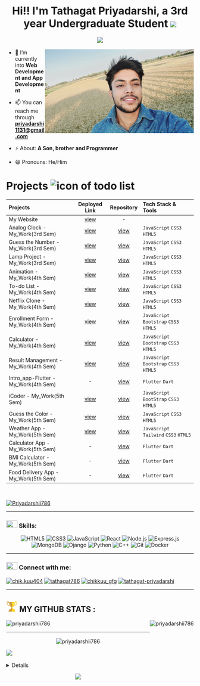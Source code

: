 <h1 align="center"><b>Hi!! I'm Tathagat Priyadarshi, a 3rd year Undergraduate Student </b><img src="https://media.giphy.com/media/hvRJCLFzcasrR4ia7z/giphy.gif" width="35"></h1>


<p align="center">
  <a href="https://github.com/priyadarshii786/priyadarshii786"><img src="https://readme-typing-svg.herokuapp.com?font=Ubuntu&color=blue&size=24&center=true&vCenter=true&width=600&height=100&lines=Pursuing+B.Tech+from+Jaipur+Engineering+College,+Jaipur,;A+MERN+Stack+Developer,;A+Flutter+Developer,;A+UI/UX+Designer!"></a>
</p>
<!-- jai ganesh -->

<img align="right" alt="coding" width="400" src="background me.jpg">

- 🌱 I’m currently into **Web Development and App Development**

- 📫 You can reach me through **priyadarshi1131@gmail.com**

- ⚡ About: **A Son, brother and Programmer**

- 😄 Pronouns: He/Him


<!------------------------------------------------------------------------------- Projects Section ------------------------------------------------------------------------------------------------ -->


# Projects <img src="https://user-images.githubusercontent.com/74038190/221857969-f37e1717-1470-4fe4-abb5-88b334cf64ea.png" alt="icon of todo list" width="40" />

| Projects | Deployed Link | Repository | Tech Stack & Tools |
|:---------|:-------------:|:----------:|:-------------------|
| My Website | [view](https://priyadarshii786.github.io/my_portfolio/) | - | ` ` | 
| Analog Clock - My_Work(3rd Sem) | [view](https://priyadarshii786.github.io/Analog_Clock---Project/) | [view](https://github.com/priyadarshii786/Guess_the_Color_JS) | `JavaScript` `CSS3` `HTML5` |
| Guess the Number - My_Work(3rd Sem) | [view](https://priyadarshii786.github.io/Guess_the_Number-Project/) | [view](https://github.com/priyadarshii786/Guess_the_Number-Project) | `JavaScript` `CSS3` `HTML5` |
| Lamp Project - My_Work(3rd Sem) | [view](https://priyadarshii786.github.io/Lamp_Project/) | [view](https://github.com/priyadarshii786/Guess_the_Color_JS) | `JavaScript` `CSS3` `HTML5` |
| Animation - My_Work(4th Sem) | [view](https://priyadarshii786.github.io/Animation/) | [view](https://github.com/priyadarshii786/Animation) | `JavaScript` `CSS3` `HTML5` |
| To-do List - My_Work(4th Sem) | [view](https://priyadarshii786.github.io/LGMVIP-Task_1--To-do-list/) | [view](https://github.com/priyadarshii786/LGMVIP-Task_1--To-do-list) | `JavaScript` `CSS3` `HTML5` |
| Netflix Clone - My_Work(4th Sem) | [view](https://priyadarshii786.github.io/Netflix_Clone/) | [view](https://github.com/priyadarshii786/Netflix_Clone) | `JavaScript` `CSS3` `HTML5` |
| Enrollment Form - My_Work(4th Sem) | [view](https://priyadarshii786.github.io/LGMVIP-Task_2--Student_Enrollment_Form/) | [view](https://github.com/priyadarshii786/LGMVIP-Task_2--Student_Enrollment_Form) | `JavaScript` `Bootstrap` `CSS3` `HTML5` |
| Calculator - My_Work(4th Sem) | [view](https://priyadarshii786.github.io/LGMVIP-Task_3--Calculator/) | [view](https://github.com/priyadarshii786/LGMVIP-Task_3--Calculator) | `JavaScript` `Bootstrap` `CSS3` `HTML5` |
| Result Management - My_Work(4th Sem) | [view](https://priyadarshii786.github.io/LGMVIP-Task_4--Student_Result_Management/) | [view](https://github.com/priyadarshii786/LGMVIP-Task_4--Student_Result_Management) | `JavaScript` `Bootstrap` `CSS3` `HTML5` |
| Intro_app-Flutter - My_Work(4th Sem) | - | [view](https://github.com/priyadarshii786/intro_app-Flutter) |`Flutter` `Dart`| 
| iCoder - My_Work(5th Sem) | [view](https://priyadarshii786.github.io/iCoder/) | [view](https://github.com/priyadarshii786/iCoder) | `JavaScript` `BootStrap` `CSS3` `HTML5` |
| Guess the Color - My_Work(5th Sem) | [view](https://priyadarshii786.github.io/Guess_the_Color_JS/) | [view](https://github.com/priyadarshii786/Guess_the_Color_JS) | `JavaScript` `CSS3` `HTML5` |
| Weather App - My_Work(5th Sem) | [view](https://priyadarshii786.github.io/Weather_App_JS/) | [view](https://github.com/priyadarshii786/Weather_App_JS) | `JavaScript` `Tailwind` `CSS3` `HTML5` |
| Calculator App - My_Work(5th Sem) | - | [view](https://github.com/priyadarshii786/Calculator-Flutter) | `Flutter` `Dart` |
| BMI Calculator - My_Work(5th Sem) | - | [view](https://github.com/priyadarshii786/BMI-Calculator) | `Flutter` `Dart` |
| Food Delivery App - My_Work(5th Sem) | - | [view](https://github.com/priyadarshii786/Food_Delivery_App_Flutter) | `Flutter` `Dart` |


<br>


<p align="left"> <a href="https://github.com/priyadarshii786/github-profile-trophy"><img
                        src="https://github-profile-trophy.vercel.app/?username=priyadarshii786&theme=onedark&row=2&column=3"
                        alt="Priyadarshii786" /></a> </p>

<hr>


<h3 align="left"> <img
                src="https://static.vecteezy.com/system/resources/thumbnails/004/991/764/small/employees-teamwork-connection-logo-free-vector.jpg"
                height="20" width="30" /> Skills: </h3>
<div align="center">
  <img src="https://img.shields.io/badge/HTML5-%23E34F26.svg?&style=for-the-badge&logo=html5&logoColor=white" alt="HTML5" class="animated fadeInLeft delay-1s" />
  <img src="https://img.shields.io/badge/CSS3-%231572B6.svg?&style=for-the-badge&logo=css3&logoColor=white" alt="CSS3" class="animated fadeInLeft delay-2s" />
  <img src="https://img.shields.io/badge/JavaScript-%23F7DF1E.svg?&style=for-the-badge&logo=javascript&logoColor=black" alt="JavaScript" class="animated fadeInLeft delay-3s" />
  <img src="https://img.shields.io/badge/React-%2361DAFB.svg?&style=for-the-badge&logo=react&logoColor=black" alt="React" class="animated fadeInRight delay-1s" />
  <img src="https://img.shields.io/badge/Node.js-%23339933.svg?&style=for-the-badge&logo=node.js&logoColor=white" alt="Node.js" class="animated fadeInRight delay-2s" />
  <img src="https://img.shields.io/badge/Express.js-%23000000.svg?&style=for-the-badge&logo=express&logoColor=white" alt="Express.js" class="animated fadeInRight delay-3s" />
  <img src="https://img.shields.io/badge/MongoDB-%234ea94b.svg?&style=for-the-badge&logo=mongodb&logoColor=white" alt="MongoDB" class="animated fadeInLeft delay-1s" />
  <img src="https://img.shields.io/badge/Django-%23092E20.svg?&style=for-the-badge&logo=django&logoColor=white" alt="Django" class="animated fadeInLeft delay-2s" />
  <img src="https://img.shields.io/badge/Python-%233776AB.svg?&style=for-the-badge&logo=python&logoColor=white" alt="Python" class="animated fadeInLeft delay-3s" />
  <img src="https://img.shields.io/badge/C++-%2300599C.svg?&style=for-the-badge&logo=c%2B%2B&logoColor=white" alt="C++" class="animated fadeInRight delay-1s" />
  <img src="https://img.shields.io/badge/Git-%23F05032.svg?&style=for-the-badge&logo=git&logoColor=white" alt="Git" class="animated fadeInRight delay-2s" />
  <img src="https://img.shields.io/badge/Docker-%232496ED.svg?&style=for-the-badge&logo=docker&logoColor=white" alt="Docker" class="animated fadeInRight delay-3s" />
</div>

<hr>
<h3 align="left"> <img
                src="https://static.vecteezy.com/system/resources/thumbnails/004/991/764/small/employees-teamwork-connection-logo-free-vector.jpg"
                height="20" width="30" /> Connect with me:</h3>



<!-- ---------------------------------- CONNECT_WITH_ME ---------------------------------
--------------------------------------------------------------------------------------------- -->

<p align="left">
        <a href="https://www.instagram.com/chik.kuu404/" target="blank"><img align="center"
                        src="https://cdn.pixabay.com/photo/2021/06/15/12/14/instagram-6338392_960_720.png"
                        alt="chik.kuu404" height="40" width="50" /></a>
  <a href="https://www.codechef.com/users/" target="blank"><img align="center"
                        src="https://res.cloudinary.com/crunchbase-production/image/upload/c_lpad,f_auto,q_auto:eco,dpr_1/zruiknbedz8yqafxbazb"
                        alt="tathagat786" height="40" width="50" /></a>
  <a href="https://auth.geeksforgeeks.org/user/chikkuu" target="blank"><img align="center"
                        src="https://encrypted-tbn0.gstatic.com/images?q=tbn:ANd9GcTdVHUvpMzlUKnxGtZSXcZ1XXZLxfu9hqc8BB77sNTcGjSbiLhLlqRpntUZhk222DQV9UM&usqp=CAU"
                        alt="chikkuu_gfg" height="40" width="50" /></a>
  <a href="https://www.linkedin.com/in/tathagat-priyadarshi-09495b216/" target="blank"><img align="center"
                        src="https://cdn-icons-png.flaticon.com/512/174/174857.png"
                        alt="tathagat-priyadarshi" height="40" width="50" /></a>

</p>

<!-- <hr>
<h3 align="left"> <img src="download.jpeg" height="20" width="30" /> Languages and Tools:</h3> -->

<!-- ---------------------------------- LANGUAGE_AND_TOOLS ---------------------------------
--------------------------------------------------------------------------------------------- -->

<!-- <p align="left"> <a href="https://developer.android.com" target="_blank" rel="noreferrer"> <img
                        src="https://techinfini.in/wp-content/uploads/2014/10/Android-PNG-Pic.png" alt="android"
                        width="40" height="40" /> </a>
                        <a href="https://getbootstrap.com" target="_blank" rel="noreferrer"> <img
                        src="https://upload.wikimedia.org/wikipedia/commons/thumb/b/b2/Bootstrap_logo.svg/800px-Bootstrap_logo.svg.png"
                        width="40" height="40" /> </a>
                        <a href="https://www.cprogramming.com/" target="_blank" rel="noreferrer"> <img
                        src="https://i.pinimg.com/originals/6e/46/e7/6e46e7dbe2bb73dacc055e5dbd85c3ad.png" alt="chikku"
                        width="40" height="40" /> </a>
                        <a href="https://www.w3schools.com/cpp/" target="_blank" rel="noreferrer"> <img
                        src="https://www.shutterstock.com/image-vector/emblem-c-plus-programming-language-260nw-1764554240.jpg"
                        alt="chikku" width="40" height="40" /> </a>
                        <a href="https://www.w3schools.com/css/" target="_blank" rel="noreferrer"> <img
                        src="https://encrypted-tbn0.gstatic.com/images?q=tbn:ANd9GcT6mlwfEVudrjZj84fqMmvpGcGyfV-GQBQ_tHolMJYYlg&s"
                        alt="css3" width="40" height="40" /> </a>
                        <a href="https://www.w3.org/html/" target="_blank" rel="noreferrer"> <img
                        src="https://upload.wikimedia.org/wikipedia/commons/thumb/6/61/HTML5_logo_and_wordmark.svg/1200px-HTML5_logo_and_wordmark.svg.png"
                        alt="html5" width="40" height="40" /> </a>
                        <a href="https://www.java.com" target="_blank" rel="noreferrer"> <img
                        src="https://c8.alamy.com/comp/2CFJA0C/java-programming-2CFJA0C.jpg" alt="java" width="40"
                        height="40" />
        </a>
        <a href="https://developer.mozilla.org/en-US/docs/Web/JavaScript" target="_blank" rel="noreferrer"> <img
                        src="https://encrypted-tbn0.gstatic.com/images?q=tbn:ANd9GcRMb1lWBka_6gJ1svLjBi8EgLGX2h5OnumGpg&usqp=CAU"
                        alt="javascript" width="40" height="40" /> </a>
                        <a href="https://kotlinlang.org" target="_blank" rel="noreferrer"> <img
                        src="https://www.vectorlogo.zone/logos/kotlinlang/kotlinlang-icon.svg" alt="kotlin_chikku"
                        width="40" height="40" /> </a>
                        <a href="https://www.python.org" target="_blank" rel="noreferrer"> <img
                        src="https://1000logos.net/wp-content/uploads/2020/08/Python-Emblem.jpg" alt="python_chikku"
                        width="40" height="40" /> </a>
                        <a href="https://riscv.org/" target="_blank" rel="noreferrer"> <img
                        src="https://riscv.org/wp-content/uploads/2020/10/RISCV_GlobalForum_2020_PromoGraphics_SchedIcon.png"
                        width="40" height="40" /> </a>
                        <a href="https://www.perl.org/" target="_blank" rel="noreferrer"> <img
                        src="https://encrypted-tbn0.gstatic.com/images?q=tbn:ANd9GcT9AnC9xsAtaITrNmTSn5SCQSO8-aO5zJF5fA&usqp=CAU"
                        width="40" height="40" /> </a>
                        <a href="https://en.wikipedia.org/wiki/GNU_Bison" target="_blank" rel="noreferrer"> <img
                        src="https://samskalicky.files.wordpress.com/2014/01/heckert_gnu_white.png?w=640" width="40"
                        height="40" />
        </a>

</p> -->

<hr>
<h2> <img src="git.jpg" alt="priyadarshii786" height="30" width="30" /> MY GITHUB STATS : </h2>

<!-- ---------------------------------------STATS------------------------------------------
--------------------------------------------------------------------------------------------- -->

<p id="stat"> <img
                src="https://github-readme-stats.vercel.app/api/top-langs?username=priyadarshii786&show_icons=true&locale=en&layout=compact&bg_color=0,000000,130F40&text_color=D3D3D3"
                alt="priyadarshii786" height="170" align="right" />
</p>

<p align="left"><img
                src="https://github-readme-stats.vercel.app/api?username=priyadarshii786&show_icons=true&locale=en&title_color=7A7ADB&icon_color=2234AE&text_color=D3D3D3&bg_color=0,000000,F84219"
                alt="priyadarshii786" height="170" /></p>
<hr>
<p align="center"><img align="center"
                src="https://github-readme-streak-stats.herokuapp.com/?user=priyadarshii786&show_icons=true&theme=dark"
                alt="priyadarshii786" width="650" /></p>

<img src="https://img.shields.io/github/followers/priyadarshii786.svg?style=social&amp;label=Follow"
        style="max-width: 100%;" />
        
<!-- ---------------------------------------STATS------------------------------------------
--------------------------------------------------------------------------------------------- -->      
        
          
        
 <details>
<p align="center">
  <a href="https://github.com/priyadarshii786">
    <img src="http://github-profile-summary-cards.vercel.app/api/cards/profile-details?username=priyadarshii786&theme=transparent" />
  </a>
  <a href="https://github.com/priyadarshii786">
    <img src="https://github-readme-streak-stats.herokuapp.com/?user=priyadarshii786&hide_border=true&card_width=338&theme=transparent" />
  </a>
  <a href="https://github.com/priyadarshii786">
    <img src="http://github-profile-summary-cards.vercel.app/api/cards/stats?username=priyadarshii786&theme=transparent" />
  </a>
  <a href="https://github.com/priyadarshii786">
    <img src="https://github-readme-stats.vercel.app/api/top-langs/?username=priyadarshii786&langs_count=10&exclude_repo=&hide=jupyter%20notebook,vim%20script,cmake,makefile,batchfile,emacs%20lisp,css,html&layout=default&card_width=699&hide_border=true&theme=transparent" />
  </a>
</p>
</details>

<p align="center">
  <a href="https://github.com/priyadarshii786">
    <img src="https://komarev.com/ghpvc/?username=priyadarshii786&color=blue&style=flat)" />
  </a>
</p>
